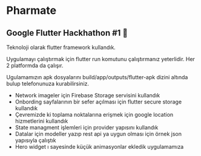 # Pharmate

## Google Flutter Hackhathon #1 🥇

Teknoloji olarak flutter framework kullandık.

Uygulamayı çalıştırmak için flutter run komutunu çalıştırmanız yeterlidir. Her 2 platformda da çalışır.

Ugulamamızın apk dosyalarını build/app/outputs/flutter-apk dizini altında bulup telefonunuza kurabilirsiniz.

- Network imageler için Firebase Storage servisini kullandık
- Onbording sayfalarının bir sefer açılması için flutter secure storage kullandık
- Çevremizde ki toplama noktalarına erişmek için google location hizmetlerini kullandık
- State managment işlemleri için provider yapısını kullandık
- Datalar için modeller yazıp rest api ya uygun olması için örnek json yapısıyla çalıştık
- Hero widget ı sayesinde küçük animasyonlar ekledik uygulamamıza

